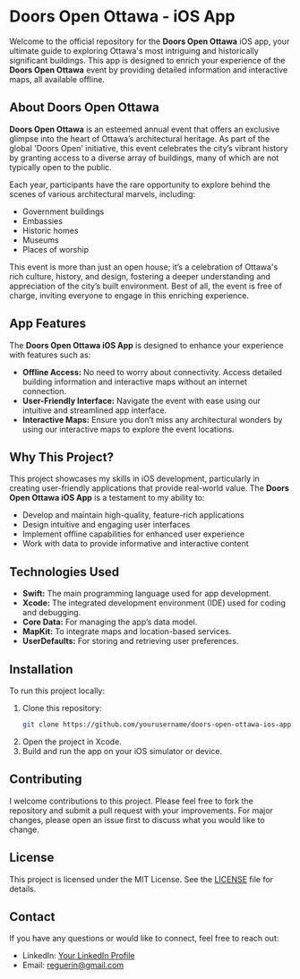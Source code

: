 # Doors Open Ottawa - iOS App

Welcome to the official repository for the **Doors Open Ottawa** iOS app, your ultimate guide to exploring Ottawa's most intriguing and historically significant buildings. This app is designed to enrich your experience of the **Doors Open Ottawa** event by providing detailed information and interactive maps, all available offline.

## About Doors Open Ottawa

**Doors Open Ottawa** is an esteemed annual event that offers an exclusive glimpse into the heart of Ottawa’s architectural heritage. As part of the global 'Doors Open' initiative, this event celebrates the city’s vibrant history by granting access to a diverse array of buildings, many of which are not typically open to the public.

Each year, participants have the rare opportunity to explore behind the scenes of various architectural marvels, including:

- Government buildings
- Embassies
- Historic homes
- Museums
- Places of worship

This event is more than just an open house; it’s a celebration of Ottawa's rich culture, history, and design, fostering a deeper understanding and appreciation of the city’s built environment. Best of all, the event is free of charge, inviting everyone to engage in this enriching experience.

## App Features

The **Doors Open Ottawa iOS App** is designed to enhance your experience with features such as:

- **Offline Access:** No need to worry about connectivity. Access detailed building information and interactive maps without an internet connection.
- **User-Friendly Interface:** Navigate the event with ease using our intuitive and streamlined app interface.
- **Interactive Maps:** Ensure you don’t miss any architectural wonders by using our interactive maps to explore the event locations.

## Why This Project?

This project showcases my skills in iOS development, particularly in creating user-friendly applications that provide real-world value. The **Doors Open Ottawa iOS App** is a testament to my ability to:

- Develop and maintain high-quality, feature-rich applications
- Design intuitive and engaging user interfaces
- Implement offline capabilities for enhanced user experience
- Work with data to provide informative and interactive content

## Technologies Used

- **Swift:** The main programming language used for app development.
- **Xcode:** The integrated development environment (IDE) used for coding and debugging.
- **Core Data:** For managing the app’s data model.
- **MapKit:** To integrate maps and location-based services.
- **UserDefaults:** For storing and retrieving user preferences.

## Installation

To run this project locally:

1. Clone this repository:
    ```sh
    git clone https://github.com/yourusername/doors-open-ottawa-ios-app.git
    ```
2. Open the project in Xcode.
3. Build and run the app on your iOS simulator or device.

## Contributing

I welcome contributions to this project. Please feel free to fork the repository and submit a pull request with your improvements. For major changes, please open an issue first to discuss what you would like to change.

## License

This project is licensed under the MIT License. See the [LICENSE](LICENSE) file for details.

## Contact

If you have any questions or would like to connect, feel free to reach out:

- LinkedIn: [Your LinkedIn Profile]([https://www.linkedin.com/in/yourusername](https://www.linkedin.com/in/gustavo-reguerin/))
- Email: [reguerin@gmail.com](mailto:reguerin@gmail.com)
